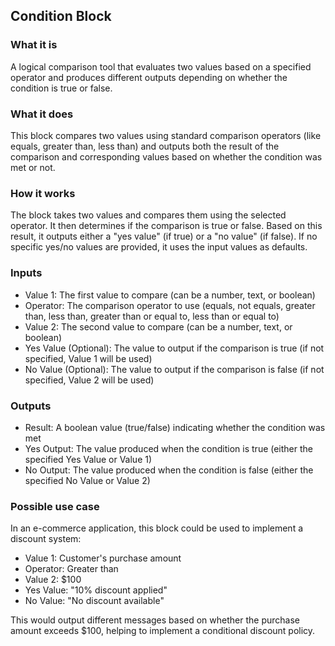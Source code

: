 
## Condition Block

### What it is
A logical comparison tool that evaluates two values based on a specified operator and produces different outputs depending on whether the condition is true or false.

### What it does
This block compares two values using standard comparison operators (like equals, greater than, less than) and outputs both the result of the comparison and corresponding values based on whether the condition was met or not.

### How it works
The block takes two values and compares them using the selected operator. It then determines if the comparison is true or false. Based on this result, it outputs either a "yes value" (if true) or a "no value" (if false). If no specific yes/no values are provided, it uses the input values as defaults.

### Inputs
- Value 1: The first value to compare (can be a number, text, or boolean)
- Operator: The comparison operator to use (equals, not equals, greater than, less than, greater than or equal to, less than or equal to)
- Value 2: The second value to compare (can be a number, text, or boolean)
- Yes Value (Optional): The value to output if the comparison is true (if not specified, Value 1 will be used)
- No Value (Optional): The value to output if the comparison is false (if not specified, Value 2 will be used)

### Outputs
- Result: A boolean value (true/false) indicating whether the condition was met
- Yes Output: The value produced when the condition is true (either the specified Yes Value or Value 1)
- No Output: The value produced when the condition is false (either the specified No Value or Value 2)

### Possible use case
In an e-commerce application, this block could be used to implement a discount system:
- Value 1: Customer's purchase amount
- Operator: Greater than
- Value 2: $100
- Yes Value: "10% discount applied"
- No Value: "No discount available"

This would output different messages based on whether the purchase amount exceeds $100, helping to implement a conditional discount policy.

